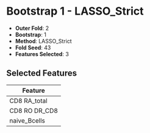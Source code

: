 # Bootstrap 1 - LASSO_Strict

- **Outer Fold**: 2
- **Bootstrap**: 1
- **Method**: LASSO_Strict
- **Fold Seed**: 43
- **Features Selected**: 3

## Selected Features

| Feature |
|---------|
| CD8 RA_total |
| CD8 RO DR_CD8 |
| naive_Bcells |
